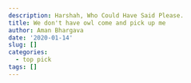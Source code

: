 ```yaml
---
description: Harshah, Who Could Have Said Please.
title: We don't have owl come and pick up me
author: Aman Bhargava
date: '2020-01-14'
slug: []
categories:
  - top pick
tags: []
---
```


